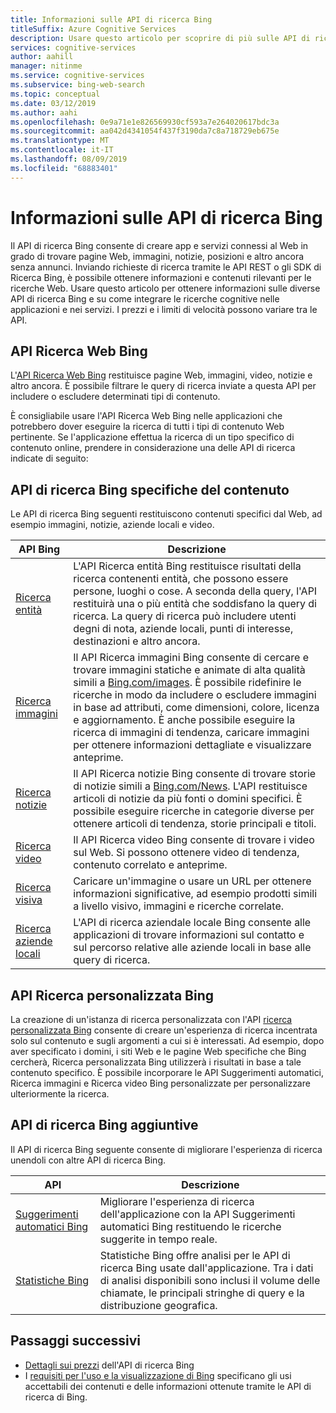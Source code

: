 ```yaml
---
title: Informazioni sulle API di ricerca Bing
titleSuffix: Azure Cognitive Services
description: Usare questo articolo per scoprire di più sulle API di ricerca Bing e come è possibile abilitare ricerche cognitive su Internet nelle app e nei servizi.
services: cognitive-services
author: aahill
manager: nitinme
ms.service: cognitive-services
ms.subservice: bing-web-search
ms.topic: conceptual
ms.date: 03/12/2019
ms.author: aahi
ms.openlocfilehash: 0e9a71e1e826569930cf593a7e264020617bdc3a
ms.sourcegitcommit: aa042d4341054f437f3190da7c8a718729eb675e
ms.translationtype: MT
ms.contentlocale: it-IT
ms.lasthandoff: 08/09/2019
ms.locfileid: "68883401"
---
```

# <a name="what-are-the-bing-search-apis"></a>Informazioni sulle API di ricerca Bing

Il API di ricerca Bing consente di creare app e servizi connessi al Web in grado di trovare pagine Web, immagini, notizie, posizioni e altro ancora senza annunci. Inviando richieste di ricerca tramite le API REST o gli SDK di Ricerca Bing, è possibile ottenere informazioni e contenuti rilevanti per le ricerche Web. Usare questo articolo per ottenere informazioni sulle diverse API di ricerca Bing e su come integrare le ricerche cognitive nelle applicazioni e nei servizi. I prezzi e i limiti di velocità possono variare tra le API.

## <a name="the-bing-web-search-api"></a>API Ricerca Web Bing

L'[API Ricerca Web Bing](../Bing-Web-Search/index.yml) restituisce pagine Web, immagini, video, notizie e altro ancora. È possibile filtrare le query di ricerca inviate a questa API per includere o escludere determinati tipi di contenuto.

È consigliabile usare l'API Ricerca Web Bing nelle applicazioni che potrebbero dover eseguire la ricerca di tutti i tipi di contenuto Web pertinente. Se l'applicazione effettua la ricerca di un tipo specifico di contenuto online, prendere in considerazione una delle API di ricerca indicate di seguito:

## <a name="content-specific-bing-search-apis"></a>API di ricerca Bing specifiche del contenuto

Le API di ricerca Bing seguenti restituiscono contenuti specifici dal Web, ad esempio immagini, notizie, aziende locali e video.

| API Bing | Descrizione |
| -- | -- |
| [Ricerca entità](../Bing-Entities-Search/index.yml) | L'API Ricerca entità Bing restituisce risultati della ricerca contenenti entità, che possono essere persone, luoghi o cose. A seconda della query, l'API restituirà una o più entità che soddisfano la query di ricerca. La query di ricerca può includere utenti degni di nota, aziende locali, punti di interesse, destinazioni e altro ancora. |
| [Ricerca immagini](../Bing-Image-Search/index.yml) | Il API Ricerca immagini Bing consente di cercare e trovare immagini statiche e animate di alta qualità simili a [Bing.com/images](https://www.Bing.com/images). È possibile ridefinire le ricerche in modo da includere o escludere immagini in base ad attributi, come dimensioni, colore, licenza e aggiornamento. È anche possibile eseguire la ricerca di immagini di tendenza, caricare immagini per ottenere informazioni dettagliate e visualizzare anteprime. |
| [Ricerca notizie](../Bing-News-Search/index.yml) | Il API Ricerca notizie Bing consente di trovare storie di notizie simili a [Bing.com/News](https://www.Bing.com/news). L'API restituisce articoli di notizie da più fonti o domini specifici. È possibile eseguire ricerche in categorie diverse per ottenere articoli di tendenza, storie principali e titoli. |
| [Ricerca video](../Bing-Video-Search/index.yml) | Il API Ricerca video Bing consente di trovare i video sul Web. Si possono ottenere video di tendenza, contenuto correlato e anteprime. |
| [Ricerca visiva](../Bing-visual-search/index.yml) | Caricare un'immagine o usare un URL per ottenere informazioni significative, ad esempio prodotti simili a livello visivo, immagini e ricerche correlate. |
 [Ricerca aziende locali](../bing-local-business-search/index.yml) | L'API di ricerca aziendale locale Bing consente alle applicazioni di trovare informazioni sul contatto e sul percorso relative alle aziende locali in base alle query di ricerca. |

## <a name="the-bing-custom-search-api"></a>API Ricerca personalizzata Bing

La creazione di un'istanza di ricerca personalizzata con l'API [ricerca personalizzata Bing](../Bing-Custom-Search/index.yml) consente di creare un'esperienza di ricerca incentrata solo sul contenuto e sugli argomenti a cui si è interessati. Ad esempio, dopo aver specificato i domini, i siti Web e le pagine Web specifiche che Bing cercherà, Ricerca personalizzata Bing utilizzerà i risultati in base a tale contenuto specifico. È possibile incorporare le API Suggerimenti automatici, Ricerca immagini e Ricerca video Bing personalizzate per personalizzare ulteriormente la ricerca.

## <a name="additional-bing-search-apis"></a>API di ricerca Bing aggiuntive

Il API di ricerca Bing seguente consente di migliorare l'esperienza di ricerca unendoli con altre API di ricerca Bing.

| API | Descrizione |
| -- | -- |
| [Suggerimenti automatici Bing](../Bing-Autosuggest/index.yml) | Migliorare l'esperienza di ricerca dell'applicazione con la API Suggerimenti automatici Bing restituendo le ricerche suggerite in tempo reale.  |
| [Statistiche Bing](bing-web-stats.md) | Statistiche Bing offre analisi per le API di ricerca Bing usate dall'applicazione. Tra i dati di analisi disponibili sono inclusi il volume delle chiamate, le principali stringhe di query e la distribuzione geografica. |

## <a name="next-steps"></a>Passaggi successivi

* [Dettagli sui prezzi](https://azure.microsoft.com/pricing/details/cognitive-services/search-api/) dell'API di ricerca Bing
* I [requisiti per l'uso e la visualizzazione di Bing](./use-display-requirements.md) specificano gli usi accettabili dei contenuti e delle informazioni ottenute tramite le API di ricerca di Bing.
